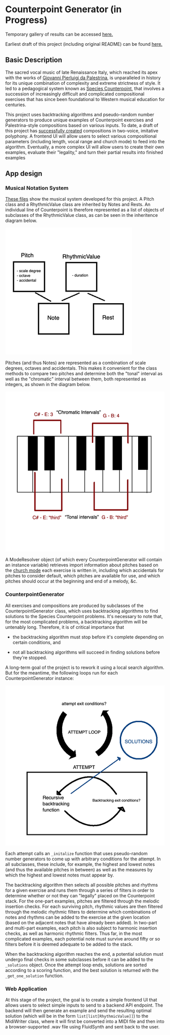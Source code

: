 # Counterpoint Generator (in Progress)

Temporary gallery of results can be accessed [here.](https://zalmankelber.github.io/Counterpoint/)   

Earliest draft of this project (including original README) can be found [here.](https://github.com/ZalmanKelber/Counterpoint/tree/main/archive/github_audio)

## Basic Description 

The sacred vocal music of late Renaissance Italy, which reached its apex with the works of [Giovanni Pierluigi da Palestrina](https://en.wikipedia.org/wiki/Giovanni_Pierluigi_da_Palestrina), is unparalleled in history for its unique combination of complexity and extreme strictness of style.  It led to a pedagogical system known as [Species Counterpoint](https://en.wikipedia.org/wiki/Counterpoint), that involves a succession of increasingly difficult and complicated compositional exercises that has since been foundational to Western musical education for centuries.

This project uses backtracking algorithms and pseudo-random number generators to produce unique examples of Counterpoint exercises and Palestrina-style compositions based on various inputs.  To date, a draft of this project has [successfully created](https://zalmankelber.github.io/Counterpoint/) compositions in two-voice, imitative polyphony.  A frontend UI will allow users to select various compositional parameters (including length, vocal range and church mode) to feed into the algorithm.  Eventually, a more complex UI will allow users to create their own examples, evaluate their "legality," and turn their partial results into finished examples

## App design 

### Musical Notation System 

[These files](https://github.com/ZalmanKelber/Counterpoint/tree/main/notation_system) show the musical system developed for this project.  A Pitch class and a RhythmicValue class are inherited by Notes and Rests.  An individual line of Counterpoint is therefore represented as a list of objects of subclasses of the RhythmicValue class, as can be seen in the inheritence diagram below.

![Note class inheritence](images/NoteClassInheritence.png)

Pitches (and thus Notes) are represented as a combination of scale degrees, octaves and accidentals.  This makes it convenient for the class methods to compare two pitches and determine both the "tonal" interval as well as the "chromatic" interval between them, both represented as integers, as shown in the diagram below.

![Tonal versus Chromatic Intervals](images/Intervals.png)

A ModeResolver object (of which every CounterpointGenerator will contain an instance variable) retrieves import information about pitches based on the [church mode](https://en.wikipedia.org/wiki/Mode_(music)) each exercise is written in, including which accidentals for pitches to consider default, which pitches are available for use, and which pitches should occur at the beginning and end of a melody, &c.

### CounterpointGenerator 

All exercises and compositions are produced by subclasses of the CounterpointGenerator class, which uses backtracking algorithms to find solutions to the Species Counterpoint problems.  It's necessary to note that, for the most complicated problems, a backtracking algorithm will be untenably long.  Therefore, it is of critical importance that  

* the backtracking algorithm must stop before it's complete depending on certain conditions, and 

* not all backtracking algorithms will succeed in finding solutions before they're stopped.

A long-term goal of the project is to rework it using a local search algorithm.  But for the meantime, the following loops run for each CounterpointGenerator instance:

![Attempt and Backtracking loops](images/AttemptLoop.png)

Each attempt calls an `_initalize` function that uses pseudo-random number generators to come up with arbitrary conditions for the attempt.  In all subclasses, these include, for example, the highest and lowest notes (and thus the available pitches in between) as well as the measures by which the highest and lowest notes must appear by.  

The backtracking algorithm then selects all possible pitches and rhythms for a given exercise and runs them through a series of filters in order to determine whether or not they can "legally" placed on the Counterpoint stack.  For the one-part examples, pitches are filtered through the melodic insertion checks.  For each surviving pitch, rhythmic values are then filtered through the melodic rhythmic filters to determine which combinations of notes and rhythms can be added to the exercise at the given location (based on the adjacent notes that have already been added).  In two-part and multi-part examples, each pitch is also subject to harmonic insertion checks, as well as harmonic rhythmic filters.  Thus far, in the most complicated examples, each potential note must survive around fifty or so filters before it is deemed adequate to be added to the stack.

When the backtracking algorithm reaches the end, a potential solution must undergo final checks in some subclasses before it can be added to the `_solutions` object.  Once the attempt loop ends, solutions are sorted according to a scoring function, and the best solution is returned with the `_get_one_solution` function.

### Web Application 

At this stage of the project, the goal is to create a simple frontend UI that allows users to select simple inputs to send to a backend API endpoint.  The backend will then generate an example and send the resulting optimal solution (which will be in the form `list[list[RhythmicValue]]`) to the MidiWriter class, where it will first be converted into a MIDI file and then into a browser-supported .wav file using FluidSynth and sent back to the user.



